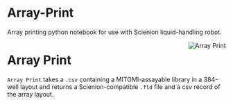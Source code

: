 # Array-Print
Array printing python notebook for use with Scienion liquid-handling robot.

<img src="../images/array_print.png" alt="Array Print" align="right"/>

# Array Print

<code>Array Print</code> takes a <code>.csv</code> containing a MITOMI-assayable library in a 384-well layout and returns a Scienion-compatible <code>.fld</code> file and a csv record of the array layout.

